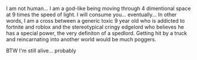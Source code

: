 I am not human... I am a god-like being moving through 4 dimentional space at 9 times the speed of light. I will consume you... eventually...
In other words, I am a cross between a generic toxic 9 year old who is addicted to fortnite and roblox and the stereotypical cringy edgelord who believes he has a special power, the very definiton of a spedlord. Getting hit by a truck and reincarnating into another world would be much poggers.

BTW I'm still alive... probably

